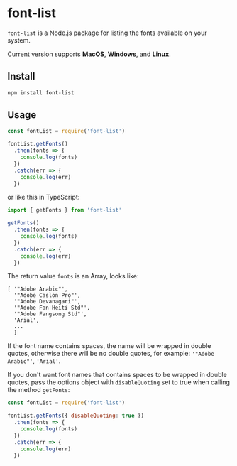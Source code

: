 # font-list

`font-list` is a Node.js package for listing the fonts available on your system.

Current version supports **MacOS**, **Windows**, and **Linux**.

## Install

```bash
npm install font-list
```

## Usage

```js
const fontList = require('font-list')

fontList.getFonts()
  .then(fonts => {
    console.log(fonts)
  })
  .catch(err => {
    console.log(err)
  })
```

or like this in TypeScript:

```ts
import { getFonts } from 'font-list'

getFonts()
  .then(fonts => {
    console.log(fonts)
  })
  .catch(err => {
    console.log(err)
  })
```

The return value `fonts` is an Array, looks like:

```
[ '"Adobe Arabic"',
  '"Adobe Caslon Pro"',
  '"Adobe Devanagari"',
  '"Adobe Fan Heiti Std"',
  '"Adobe Fangsong Std"',
  'Arial',
  ...
  ]
```

If the font name contains spaces, the name will be wrapped in double quotes, otherwise there will be no double quotes,
for example: `'"Adobe Arabic"'`, `'Arial'`.

If you don't want font names that contains spaces to be wrapped in double quotes, pass the options object
with `disableQuoting` set to true when calling the method `getFonts`:

```js
const fontList = require('font-list')

fontList.getFonts({ disableQuoting: true })
  .then(fonts => {
    console.log(fonts)
  })
  .catch(err => {
    console.log(err)
  })
```

